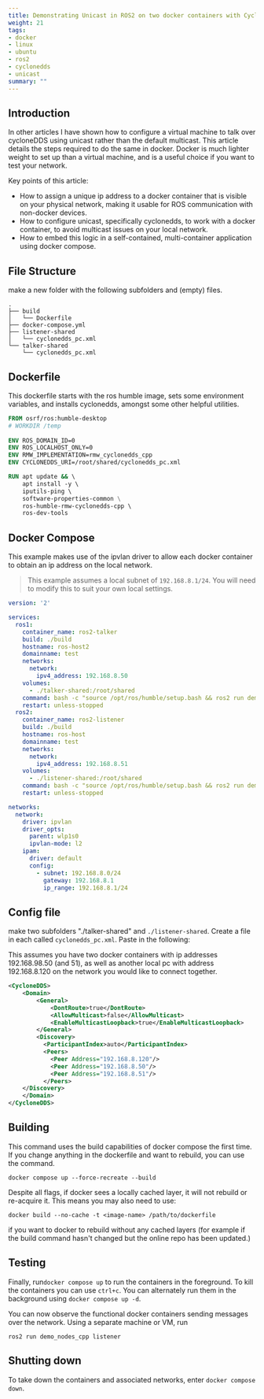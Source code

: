 ```yaml
---
title: Demonstrating Unicast in ROS2 on two docker containers with CycloneDDS
weight: 21
tags:
- docker
- linux
- ubuntu
- ros2
- cyclonedds
- unicast
summary: ""
---
```


## Introduction

In other articles I have shown how to configure a virtual machine to talk over cycloneDDS using unicast rather than the default multicast.  This article details the steps required to do the same in docker.  Docker is much lighter weight to set up than a virtual machine, and is a useful choice if you want to test your network.

Key points of this article:

* How to assign a unique ip address to a docker container that is visible on your physical network, making it usable for ROS communication with non-docker devices.
* How to configure unicast, specifically cyclonedds, to work with a docker container, to avoid multicast issues on your local network.
* How to embed this logic in a self-contained, multi-container application using docker compose.

## File Structure

make a new folder with the following subfolders and (empty) files.

```
.
├── build
│   └── Dockerfile
├── docker-compose.yml
├── listener-shared
│   └── cyclonedds_pc.xml
└── talker-shared
    └── cyclonedds_pc.xml
```

## Dockerfile

This dockerfile starts with the ros humble image, sets some environment variables, and installs cyclonedds, amongst some other helpful utilities.

```dockerfile
FROM osrf/ros:humble-desktop
# WORKDIR /temp
    
ENV ROS_DOMAIN_ID=0
ENV ROS_LOCALHOST_ONLY=0
ENV RMW_IMPLEMENTATION=rmw_cyclonedds_cpp
ENV CYCLONEDDS_URI=/root/shared/cyclonedds_pc.xml

RUN apt update && \ 
    apt install -y \ 
    iputils-ping \ 
    software-properties-common \
    ros-humble-rmw-cyclonedds-cpp \ 
    ros-dev-tools
```

## Docker Compose

This example makes use of the ipvlan driver to allow each docker container to obtain an ip address on the local network.

> This example assumes a local subnet of ```192.168.8.1/24```.  You will need to modify this to suit your own local settings.

```yaml
version: '2'

services:
  ros1:
    container_name: ros2-talker
    build: ./build
    hostname: ros-host2
    domainname: test
    networks:
      network:
        ipv4_address: 192.168.8.50
    volumes:
      - ./talker-shared:/root/shared
    command: bash -c "source /opt/ros/humble/setup.bash && ros2 run demo_nodes_cpp talker"
    restart: unless-stopped
  ros2:
    container_name: ros2-listener
    build: ./build
    hostname: ros-host
    domainname: test
    networks:
      network:
        ipv4_address: 192.168.8.51
    volumes:
      - ./listener-shared:/root/shared
    command: bash -c "source /opt/ros/humble/setup.bash && ros2 run demo_nodes_cpp listener"
    restart: unless-stopped

networks:
  network:
    driver: ipvlan
    driver_opts:
      parent: wlp1s0
      ipvlan-mode: l2
    ipam:
      driver: default
      config:
        - subnet: 192.168.8.0/24
          gateway: 192.168.8.1
          ip_range: 192.168.8.1/24
```

## Config file

make two subfolders "./talker-shared" and ```./listener-shared```.  Create a file in each called ```cyclonedds_pc.xml```. Paste in the following:

This assumes you have two docker containers with ip addresses 192.168.98.50 (and 51), as well as another local pc with address 192.168.8.120 on the network you would like to connect together.

```xml
<CycloneDDS>
    <Domain>
        <General>
            <DontRoute>true</DontRoute>
            <AllowMulticast>false</AllowMulticast>
            <EnableMulticastLoopback>true</EnableMulticastLoopback>
        </General>
        <Discovery>
          <ParticipantIndex>auto</ParticipantIndex>
          <Peers>
            <Peer Address="192.168.8.120"/>
            <Peer Address="192.168.8.50"/>
            <Peer Address="192.168.8.51"/>
          </Peers>
    </Discovery>
    </Domain>
</CycloneDDS>
```


## Building

This command uses the build capabilities of docker compose the first time.  If you change anything in the dockerfile and want to rebuild, you can use the command.

```
docker compose up --force-recreate --build
```

Despite all flags, if docker sees a locally cached layer, it will not rebuild or re-acquire it.  This means you may also need to use:

```
docker build --no-cache -t <image-name> /path/to/dockerfile
```

if you want to docker to rebuild without any cached layers (for example if the build command hasn't changed but the online repo has been updated.)

## Testing

Finally, run```docker compose up``` to run the containers in the foreground.  To kill the containers you can use ```ctrl+c```. You can alternately run them in the background using ```docker compose up -d```.

You can now observe the functional docker containers sending messages over the network.  Using a separate machine or VM, run 

```ros2 run demo_nodes_cpp listener```

## Shutting down

To take down the containers and associated networks, enter ```docker compose down```.